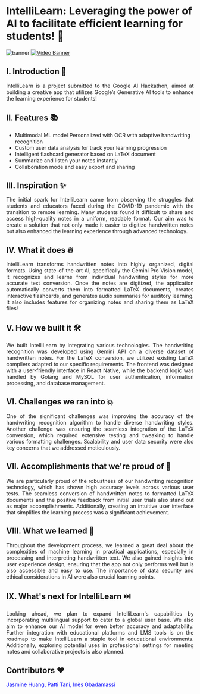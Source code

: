 # IntelliLearn: Leveraging the power of AI to facilitate efficient learning for students! 🚀

![banner](https://github.com/I2S9/Intelli-Learn/assets/111307883/aa133606-b202-4239-abaf-3c86096a0ecd)
[![Video Banner](https://img.youtube.com/vi/0NFzFWdICyg/hqdefault.jpg)](https://youtu.be/0NFzFWdICyg)

## I. Introduction 👀

<div align="justify">
IntelliLearn is a project submitted to the Google AI Hackathon, aimed at building a creative app that utilizes Google’s Generative AI tools to enhance the learning experience for students!
</div>

## II. Features 📚

* Multimodal ML model Personalized with OCR with adaptive handwriting recognition
* Custom user data analysis for track your learning progression
* Intelligent flashcard generator based on LaTeX document
* Summarize and listen your notes instantly
* Collaboration mode and easy export and sharing

## III. Inspiration ✨

<div align="justify">
The initial spark for IntelliLearn came from observing the struggles that students and educators faced during the COVID-19 pandemic with the transition to remote learning. Many students found it difficult to share and access high-quality notes in a uniform, readable format. Our aim was to create a solution that not only made it easier to digitize handwritten notes but also enhanced the learning experience through advanced technology.
</div>

## IV. What it does 🔥

<div align="justify">
IntelliLearn transforms handwritten notes into highly organized, digital formats. Using state-of-the-art AI, specifically the Gemini Pro Vision model, it recognizes and learns from individual handwriting styles for more accurate text conversion. Once the notes are digitized, the application automatically converts them into formatted LaTeX documents, creates interactive flashcards, and generates audio summaries for auditory learning. It also includes features for organizing notes and sharing them as LaTeX files!
</div>

## V. How we built it 🛠️

<div align="justify">
We built IntelliLearn by integrating various technologies. The handwriting recognition was developed using Gemini API on a diverse dataset of handwritten notes. For the LaTeX conversion, we utilized existing LaTeX compilers adapted to our specific requirements. The frontend was designed with a user-friendly interface in React Native, while the backend logic was handled by Golang and MySQL for user authentication, information processing, and database management.
</div>

## VI. Challenges we ran into 💥

<div align="justify">
One of the significant challenges was improving the accuracy of the handwriting recognition algorithm to handle diverse handwriting styles. Another challenge was ensuring the seamless integration of the LaTeX conversion, which required extensive testing and tweaking to handle various formatting challenges. Scalability and user data security were also key concerns that we addressed meticulously.
</div>

## VII. Accomplishments that we're proud of 🎉

<div align="justify">
We are particularly proud of the robustness of our handwriting recognition technology, which has shown high accuracy levels across various user tests. The seamless conversion of handwritten notes to formatted LaTeX documents and the positive feedback from initial user trials also stand out as major accomplishments. Additionally, creating an intuitive user interface that simplifies the learning process was a significant achievement.
</div>

## VIII. What we learned 🧠

<div align="justify">
Throughout the development process, we learned a great deal about the complexities of machine learning in practical applications, especially in processing and interpreting handwritten text. We also gained insights into user experience design, ensuring that the app not only performs well but is also accessible and easy to use. The importance of data security and ethical considerations in AI were also crucial learning points.
</div>

## IX. What's next for IntelliLearn ⏭️

<div align="justify">
Looking ahead, we plan to expand IntelliLearn's capabilities by incorporating multilingual support to cater to a global user base. We also aim to enhance our AI model for even better accuracy and adaptability. Further integration with educational platforms and LMS tools is on the roadmap to make IntelliLearn a staple tool in educational environments. Additionally, exploring potential uses in professional settings for meeting notes and collaborative projects is also planned.
</div>

## Contributors ❤️

<span style="color:blue">Jasmine Huang, Patti Tani, Inès Gbadamassi</span>
